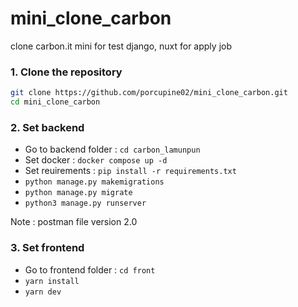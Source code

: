 # mini_clone_carbon
clone carbon.it mini for test django, nuxt for apply job


### 1. Clone the repository

```bash
git clone https://github.com/porcupine02/mini_clone_carbon.git
cd mini_clone_carbon
```


### 2. Set backend 
-   Go to backend folder : `cd carbon_lamunpun`
-   Set docker : `docker compose up -d`
-   Set reuirements : `pip install -r requirements.txt`
-   `python manage.py makemigrations`
-   `python manage.py migrate`
-   `python3 manage.py runserver`

Note : postman file version 2.0

### 3. Set frontend 
-   Go to frontend folder : `cd front`
-   `yarn install`
-   `yarn dev`
